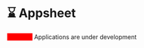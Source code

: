 # ⌛ Appsheet

<mark style="color:red;background-color:red;">Warning:</mark> Applications are under development
